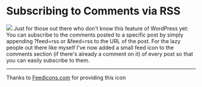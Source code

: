 # Subscribing to Comments via RSS

<img src="http://www.zerokspot.com/feed-icon/default/images/jpg-white/feed-icon-32x32.jpg" class="left"/> Just for those out there who don't know this feature of WordPress yet: You can subscribe to the comments posted to a specific post by simply appending ?feed=rss or &feed=rss to the URL of the post. For the lazy people out there like myself I've now added a small feed icon to the comments section (if there's already a comment on it) of every post so that you can easily subscribe to them.

-------------------------------



Thanks to [Feedicons.com](http://feedicons.com/) for providing this icon